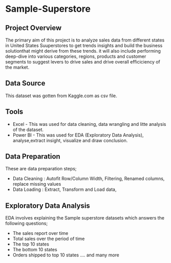 # Sample-Superstore
## Project Overview
The primary aim of this project is to analyze sales data from different states in United States Suuperstores to get trends insights and build the business solutionthat might derive from these trends. it will also include performing deep-dive into various categories, regions, products and customer segments to suggest levers to drive sales and drive overall efficiciency of the market.
## Data Source
This dataset was gotten from Kaggle.com as csv file.
## Tools
- Excel - This was used for data cleaning, data wrangling and litte analysis of the dataset.
- Power BI - This was used for EDA (Exploratory Data Analysis), analyse,extract insight, visualize and draw conclusion.
 ## Data Preparation
  These are data preparation steps;
  - Data Cleaning : Autofit Row/Column Width, Filtering, Renamed columns, replace missing values
  - Data Loading : Extract, Transform and Load data,
  ## Exploratory Data Analysis
  EDA involves explaining the Sample superstore datasets which answers the following questions;
  - The sales report over time
  - Total sales over the period of time
  - The top 10 states
  - The bottom 10 states
  - Orders shipped to top 10 states .... and many more
 
    
